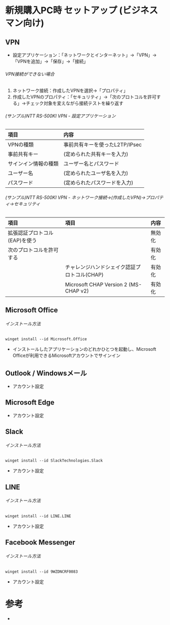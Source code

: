 # 新規購入PC時 セットアップ (ビジネスマン向け)

## VPN

- 設定アプリケーション：「ネットワークとインターネット」→「VPN」→「VPNを追加」→「保存」→「接続」

###### VPN接続ができない場合

1. ネットワーク接続：作成したVPNを選択→「プロパティ」
2. 作成したVPNのプロパティ：「セキュリティ」→「次のプロトコルを許可する」→チェック対象を変えながら接続テストを繰り返す

###### (サンプル)NTT RS-500KI VPN - 設定アプリケーション

|項目|内容|
|:---|:---|
|VPNの種類|事前共有キーを使ったL2TP/IPsec|
|事前共有キー|(定められた共有キーを入力)|
|サインイン情報の種類|ユーザー名とパスワード|
|ユーザー名|(定められたユーザ名を入力)|
|パスワード|(定められたパスワードを入力)|

###### (サンプル)NTT RS-500KI VPN - ネットワーク接続→(作成したVPN)→プロパティ→セキュリティ

|項目|項目|内容|
|:---|:---|:---|
|拡張認証プロトコル(EAP)を使う||無効化|
|次のプロトコルを許可する||有効化|
||チャレンジハンドシェイク認証プロトコル(CHAP)|有効化|
||Microsoft CHAP Version 2 (MS-CHAP v2)|有効化|

## Microsoft Office

###### インストール方法

    winget install --id Microsoft.Office

- インストールしたアプリケーションのどれかひとつを起動し、Microsoft Officeが利用できるMicrosoftアカウントでサインイン

## Outlook / Windowsメール

- アカウント設定

## Microsoft Edge

- アカウント設定

## Slack

###### インストール方法

    winget install --id SlackTechnologies.Slack

- アカウント設定

## LINE

###### インストール方法

    winget install --id LINE.LINE

- アカウント設定

## Facebook Messenger

###### インストール方法

    winget install --id 9WZDNCRF0083

- アカウント設定

# 参考

- []()
